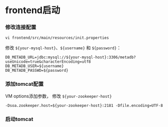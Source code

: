 # frontend启动
### 修改连接配置
```
vi frontend/src/main/resources/init.properties
```
修改 ``${your-mysql-host}``、``${username}`` 和 ``${password}``：
```
DB_METADB_URL=jdbc:mysql://${your-mysql-host}:3306/metadb?useUnicode=true&characterEncoding=utf8
DB_METADB_USER=${username}
DB_METADB_PASSWD=${password}
```
### 添加tomcat配置
VM options添加参数， 修改 ``${your-zookeeper-host}``
```
-Dsoa.zookeeper.host=${your-zookeeper-host}:2181 -Dfile.encoding=UTF-8
```
### 启动tomcat
